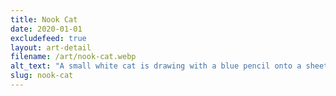 ```yaml
---
title: Nook Cat
date: 2020-01-01
excludefeed: true
layout: art-detail
filename: /art/nook-cat.webp
alt_text: "A small white cat is drawing with a blue pencil onto a sheet of paper."
slug: nook-cat
---
```

